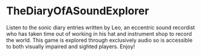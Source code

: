 # TheDiaryOfASoundExplorer
Listen to the sonic diary entries written by Leo, an eccentric sound recordist who has taken time out of working in his hat and instrument shop to record the world. This game is explored through exclusively audio so is accessible to both visually impaired and sighted players. Enjoy!
